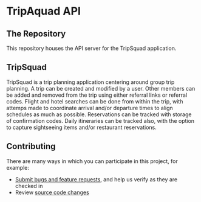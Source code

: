 # TripAquad API

## The Repository

This repository houses the API server for the TripSquad application. 

## TripSquad

TripSquad is a trip planning application centering around group trip planning. A trip can be created and modified by a user. Other members can be added and removed from the trip using either referral links or referral codes. Flight and hotel searches can be done from within the trip, with attemps made to coordinate arrival and/or departure times to align schedules as much as possible. Reservations can be tracked with storage of confirmation codes. Daily itineraries can be tracked also, with the option to capture sightseeing items and/or restaurant reservations.

## Contributing

There are many ways in which you can participate in this project, for example:

* [Submit bugs and feature requests](https://github.com/jtwidt/tripsquad-api/issues), and help us verify as they are checked in
* Review [source code changes](https://github.com/jtwidt/tripsquad-api/pulls)
